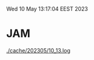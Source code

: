 Wed 10 May 13:17:04 EEST 2023
# JAM
<a href='./cache/202305/10_13.log'>./cache/202305/10_13.log</a>
